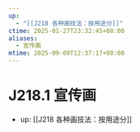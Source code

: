 ```yaml
---
up:
  - "[[J218 各种画技法：按用途分]]"
ctime: 2025-01-27T23:32:45+08:00
aliases:
  - 宣传画
mtime: 2025-09-09T12:37:17+08:00
---
```


# J218.1 宣传画

- up: [[J218 各种画技法：按用途分]]
